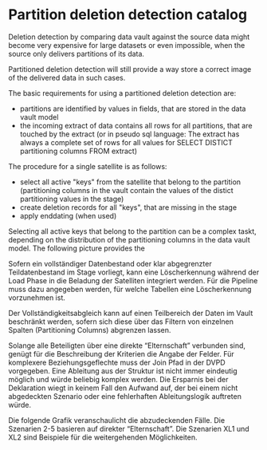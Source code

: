 # Partition deletion detection catalog

Deletion detection by comparing data vault against the source data might become very expensive for large datasets or even impossible, when the source only delivers partitions of its data.

Partitioned deletion detection will still provide a way store a correct image of the delivered data in such cases.

The basic requirements for using a partitioned deletion detection are:
- partitions are identified by values in fields, that are stored in the data vault model
- the incoming extract of data contains all rows for all partitions, that are touched by the extract (or in pseudo sql language: The extract has always a complete set of rows for all values for SELECT DISTICT partitioning columns FROM extract)

The procedure for a single satellite is as follows:
- select all active "keys" from the satellite that belong to the partition (partitioning columns in the vault contain the values of the distict partitioning values in the stage)
- create deletion records for all "keys", that are missing in the stage
- apply enddating (when used)

Selecting all active keys that belong to the partition can be a complex taskt, depending on the distribution of the partitioning columns in the data vault model.
The following picture provides the 






Sofern ein vollständiger Datenbestand oder klar abgegrenzter Teildatenbestand im Stage vorliegt, kann eine Löscherkennung während der Load Phase in die Beladung der Satelliten integriert werden.  Für die Pipeline muss dazu angegeben werden, für welche Tabellen eine Löscherkennung vorzunehmen ist. 

Der Vollständigkeitsabgleich kann auf einen Teilbereich der Daten im Vault beschränkt werden, sofern sich diese über das Filtern von einzelnen Spalten (Partitioning Columns) abgrenzen lassen.

Solange alle Beteiligten über eine direkte “Elternschaft” verbunden sind, genügt für die Beschreibung der Kriterien die Angabe der Felder. Für komplexere Beziehungsgeflechte muss der Join Pfad in der DVPD vorgegeben. Eine Ableitung aus der Struktur ist nicht immer eindeutig möglich und würde beliebig komplex werden. Die Ersparnis bei der Deklaration wiegt in keinem Fall den Aufwand auf, der bei einem nicht abgedeckten Szenario oder eine fehlerhaften Ableitungslogik auftreten würde.

Die folgende Grafik veranschaulicht die abzudeckenden Fälle. Die Szenarien 2-5 basieren auf direkter “Elternschaft”. Die Szenarien XL1 und XL2 sind Beispiele für die weitergehenden Möglichkeiten.